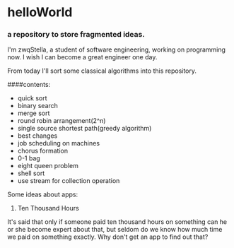 # helloWorld
### a repository to store fragmented ideas.  
I'm zwqStella, a student of software engineering, working on programming now. I wish I can become a great engineer one day.  


From today I'll sort some classical algorithms into this repository.

####contents:
* quick sort
* binary search
* merge sort
* round robin arrangement(2^n)
* single source shortest path(greedy algorithm)
* best changes  
* job scheduling on machines
* chorus formation
* 0-1 bag
* eight queen problem
* shell sort
* use stream for collection operation


Some ideas about apps:  
1. Ten Thousand Hours


It's said that only if someone paid ten thousand hours on something can he or she become expert about that, but seldom do we know how much time we paid on something exactly. Why don't get an app to find out that?

